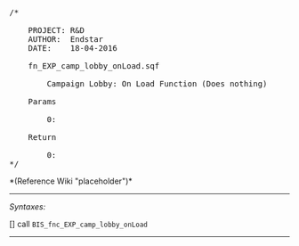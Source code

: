 <pre>/*

	PROJECT: R&D
	AUTHOR:  Endstar
	DATE:    18-04-2016

	fn_EXP_camp_lobby_onLoad.sqf

		Campaign Lobby: On Load Function (Does nothing)

	Params

		0:

	Return

		0:
*/</pre>*(Reference Wiki "placeholder")*<!-- Remove this after fill-in -->


---
*Syntaxes:*

[] call `BIS_fnc_EXP_camp_lobby_onLoad`

---
